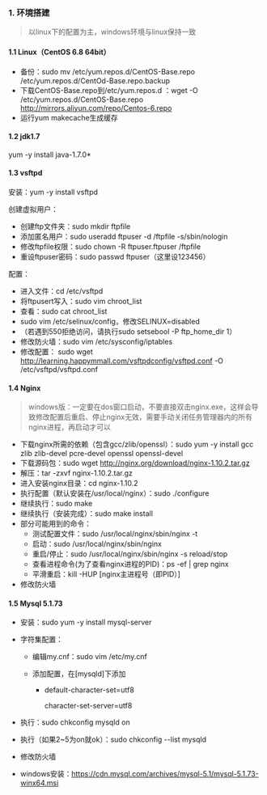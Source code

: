 ### 1. 环境搭建

> 以linux下的配置为主，windows环境与linux保持一致

#### 1.1 Linux（CentOS 6.8 64bit）

- 备份：sudo mv /etc/yum.repos.d/CentOS-Base.repo /etc/yum.repos.d/CentOd-Base.repo.backup
- 下载CentOS-Base.repo到/etc/yum.repos.d ：wget -O /etc/yum.repos.d/CentOS-Base.repo http://mirrors.aliyun.com/repo/Centos-6.repo
- 运行yum makecache生成缓存

#### 1.2 jdk1.7

yum -y install java-1.7.0*

#### 1.3 vsftpd

安装：yum -y install vsftpd

创建虚拟用户：

- 创建ftp文件夹：sudo mkdir ftpfile
- 添加匿名用户：sudo useradd ftpuser -d /ftpfile -s/sbin/nologin
- 修改ftpfile权限：sudo chown -R ftpuser.ftpuser /ftpfile
- 重设ftpuser密码：sudo passwd ftpuser（这里设123456）

配置：

- 进入文件：cd /etc/vsftpd
- 将ftpusert写入：sudo vim chroot_list
- 查看：sudo cat chroot_list
- sudo vim /etc/selinux/config，修改SELINUX=disabled
- （若遇到550拒绝访问，请执行sudo setsebool -P ftp_home_dir 1）
- 修改防火墙：sudo vim /etc/sysconfig/iptables
- 修改配置： sudo wget  http://learning.happymmall.com/vsftpdconfig/vsftpd.conf -O /etc/vsftpd/vsftpd.conf

#### 1.4 Nginx

> windows版：一定要在dos窗口启动，不要直接双击nginx.exe，这样会导致修改配置后重启、停止nginx无效，需要手动关闭任务管理器内的所有nginx进程，再启动才可以

-  下载nginx所需的依赖（包含gcc/zlib/openssl）：sudo yum -y install gcc zlib zlib-devel pcre-devel openssl openssl-devel
-  下载源码包：sudo wget http://nginx.org/download/nginx-1.10.2.tar.gz
-  解压：tar -zxvf nginx-1.10.2.tar.gz
-  进入安装nginx目录：cd nginx-1.10.2
-  执行配置（默认安装在/usr/local/nginx）：sudo ./configure
-  继续执行：sudo make
-  继续执行（安装完成）：sudo make install
-  部分可能用到的命令：
   - 测试配置文件：sudo /usr/local/nginx/sbin/nginx  -t
   - 启动：sudo /usr/local/nginx/sbin/nginx
   - 重启/停止：sudo /usr/local/nginx/sbin/nginx  -s reload/stop
   - 查看进程命令(为了查看nginx进程的PID)：ps -ef | grep nginx
   - 平滑重启：kill -HUP [nginx主进程号（即PID）]
-  修改防火墙


#### 1.5 Mysql 5.1.73

- 安装：sudo yum -y install mysql-server

- 字符集配置：

  - 编辑my.cnf：sudo vim /etc/my.cnf

  - 添加配置，在[mysqld]下添加

    - default-character-set=utf8

      character-set-server=utf8

- 执行：sudo chkconfig mysqld on

- 执行（如果2~5为on就ok）：sudo chkconfig --list mysqld

- 修改防火墙

- windows安装：https://cdn.mysql.com/archives/mysql-5.1/mysql-5.1.73-winx64.msi

